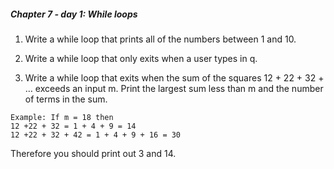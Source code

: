 ##### Chapter 7 - day  1: While loops


1. Write a while loop that prints all of the numbers between 1 and 10.

2. Write a while loop that only exits when a user types in q.

3. Write a while loop that exits when the sum of the squares 12 + 22 + 32  + … exceeds an input m. Print the largest sum less than m and the number of terms in the sum.
```
Example: If m = 18 then 
12 +22 + 32 = 1 + 4 + 9 = 14
12 +22 + 32 + 42 = 1 + 4 + 9 + 16 = 30
```
Therefore you should print out 3 and 14.
